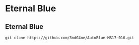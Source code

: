 # Eternal Blue

## Eternal Blue

```text
git clone https://github.com/3ndG4me/AutoBlue-MS17-010.git
```

